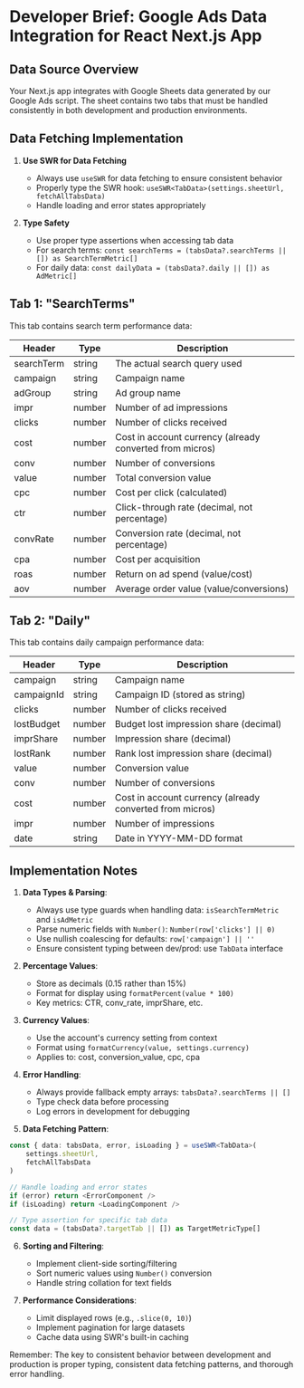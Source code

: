 # Developer Brief: Google Ads Data Integration for React Next.js App

## Data Source Overview
Your Next.js app integrates with Google Sheets data generated by our Google Ads script. The sheet contains two tabs that must be handled consistently in both development and production environments.

## Data Fetching Implementation
1. **Use SWR for Data Fetching**
   - Always use `useSWR` for data fetching to ensure consistent behavior
   - Properly type the SWR hook: `useSWR<TabData>(settings.sheetUrl, fetchAllTabsData)`
   - Handle loading and error states appropriately

2. **Type Safety**
   - Use proper type assertions when accessing tab data
   - For search terms: `const searchTerms = (tabsData?.searchTerms || []) as SearchTermMetric[]`
   - For daily data: `const dailyData = (tabsData?.daily || []) as AdMetric[]`

## Tab 1: "SearchTerms"
This tab contains search term performance data:

| Header | Type | Description |
|--------|------|-------------|
| searchTerm | string | The actual search query used |
| campaign | string | Campaign name |
| adGroup | string | Ad group name |
| impr | number | Number of ad impressions |
| clicks | number | Number of clicks received |
| cost | number | Cost in account currency (already converted from micros) |
| conv | number | Number of conversions |
| value | number | Total conversion value |
| cpc | number | Cost per click (calculated) |
| ctr | number | Click-through rate (decimal, not percentage) |
| convRate | number | Conversion rate (decimal, not percentage) |
| cpa | number | Cost per acquisition |
| roas | number | Return on ad spend (value/cost) |
| aov | number | Average order value (value/conversions) |

## Tab 2: "Daily"
This tab contains daily campaign performance data:

| Header | Type | Description |
|--------|------|-------------|
| campaign | string | Campaign name |
| campaignId | string | Campaign ID (stored as string) |
| clicks | number | Number of clicks received |
| lostBudget | number | Budget lost impression share (decimal) |
| imprShare | number | Impression share (decimal) |
| lostRank | number | Rank lost impression share (decimal) |
| value | number | Conversion value |
| conv | number | Number of conversions |
| cost | number | Cost in account currency (already converted from micros) |
| impr | number | Number of impressions |
| date | string | Date in YYYY-MM-DD format |

## Implementation Notes

1. **Data Types & Parsing**: 
   - Always use type guards when handling data: `isSearchTermMetric` and `isAdMetric`
   - Parse numeric fields with `Number()`: `Number(row['clicks'] || 0)`
   - Use nullish coalescing for defaults: `row['campaign'] || ''`
   - Ensure consistent typing between dev/prod: use `TabData` interface

2. **Percentage Values**: 
   - Store as decimals (0.15 rather than 15%)
   - Format for display using `formatPercent(value * 100)`
   - Key metrics: CTR, conv_rate, imprShare, etc.

3. **Currency Values**: 
   - Use the account's currency setting from context
   - Format using `formatCurrency(value, settings.currency)`
   - Applies to: cost, conversion_value, cpc, cpa

4. **Error Handling**: 
   - Always provide fallback empty arrays: `tabsData?.searchTerms || []`
   - Type check data before processing
   - Log errors in development for debugging

5. **Data Fetching Pattern**:
```typescript
const { data: tabsData, error, isLoading } = useSWR<TabData>(
    settings.sheetUrl,
    fetchAllTabsData
)

// Handle loading and error states
if (error) return <ErrorComponent />
if (isLoading) return <LoadingComponent />

// Type assertion for specific tab data
const data = (tabsData?.targetTab || []) as TargetMetricType[]
```

6. **Sorting and Filtering**: 
   - Implement client-side sorting/filtering
   - Sort numeric values using `Number()` conversion
   - Handle string collation for text fields

7. **Performance Considerations**:
   - Limit displayed rows (e.g., `.slice(0, 10)`)
   - Implement pagination for large datasets
   - Cache data using SWR's built-in caching

Remember: The key to consistent behavior between development and production is proper typing, consistent data fetching patterns, and thorough error handling.

